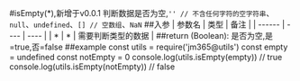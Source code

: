 #isEmpty(*),新增于v0.0.1
判断数据是否为空,`'' // 不含任何字符的空字符串`、`null`、`undefined`、`[] // 空数组`、`NaN`
##入参
| 参数名 | 类型 | 备注 |
| ------ | ---- | ---- |
| *   | * | 需要判断类型的数据 |
##return
(Boolean): 是否为空,是=true,否=false
##example
    const utils = require('jm365@utils')
    const empty = undefined
    const notEmpty = 0
    console.log(utils.isEmpty(empty)) // true
    console.log(utils.isEmpty(notEmpty)) // false
